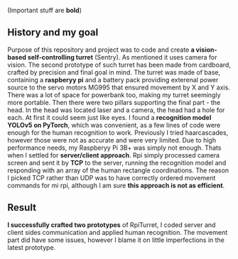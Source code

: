 
(Important stuff are **bold**)

## History and my goal

Purpose of this repository and project was to code and create **a vision-based self-controlling turret** (Sentry). As mentioned it uses camera for vision. The second prototype of such turret has been made from cardboard, crafted by precision and final goal in mind. The turret was made of base, containing a **raspberyy pi** and a battery pack providing exterenal power source to the servo motors MG995 that ensured movement by X and Y axis. There was a lot of space for powerbank too, making my turret seemingly more portable. Then there were two pillars supporting the final part - the head. In the head was located laser and a camera, the head had a hole for each. At first it could seem just like eyes.
I found a **recognition model YOLOv5 on PyTorch**, which was convenient, as a few lines of code were enough for the human recognition to work.
Previously I tried haarcascades, however those were not as accurate and were very limited. Due to high performance needs, my Raspberyy Pi 3B+ was simply not enough. Thats when I settled for **server/client approach**. Rpi simply processed camera screen and sent it by **TCP** to the server, running the recognition model and responding with an array of the human rectangle coordinations. The reason I picked TCP rather than UDP was to have correctly ordered movement commands for mi rpi, although I am sure **this approach is not as efficient**.

## Result

**I successfully crafted two prototypes** of RpiTurret, I coded server and client sides communication and applied human recognition. The movement part did have some issues, however I blame it on little imperfections in the latest prototype.
